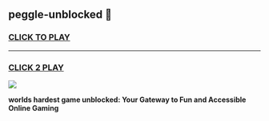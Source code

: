 
## peggle-unblocked 👋
<h3>
<a href="https://premium.freeplayer.one?title=peggle-unblocked&ref=14F">CLICK TO PLAY</a></h3>
<hr>

<h3>
<a href="https://premium.freeplayer.one?title=peggle-unblocked&ref=14F">CLICK 2 PLAY</a>
  
</h3>

<a href="https://premium.freeplayer.one?title=peggle-unblocked&ref=12F/"><img src="https://clearcache.store/games.png"></a>


**worlds hardest game unblocked: Your Gateway to Fun and Accessible Online Gaming**
